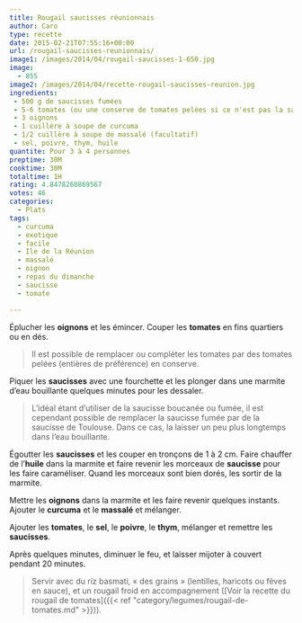 ```yaml
---
title: Rougail saucisses réunionnais
author: Caro
type: recette
date: 2015-02-21T07:55:16+00:00
url: /rougail-saucisses-reunionnais/
image1: /images/2014/04/rougail-saucisses-1-650.jpg
image:
  - 855
image2: /images/2014/04/recette-rougail-saucisses-reunion.jpg
ingredients:
 - 500 g de saucisses fumées
 - 5-6 tomates (ou une conserve de tomates pelées si ce n'est pas la saison des tomates)
 - 3 oignons
 - 1 cuillère à soupe de curcuma
 - 1/2 cuillère à soupe de massalé (facultatif)
 - sel, poivre, thym, huile
quantite: Pour 3 à 4 personnes
preptime: 30M
cooktime: 30M
totaltime: 1H
rating: 4.8478260869567
votes: 46
categories:
  - Plats
tags:
  - curcuma
  - exotique
  - facile
  - Ile de la Réunion
  - massalé
  - oignon
  - repas du dimanche
  - saucisse
  - tomate

---
```

Éplucher les **oignons** et les émincer. Couper les **tomates** en fins quartiers ou en dés.

> Il est possible de remplacer ou compléter les tomates par des tomates pelées (entières de préférence) en conserve.

Piquer les **saucisses** avec une fourchette et les plonger dans une marmite d&rsquo;eau bouillante quelques minutes pour les dessaler.

> L&rsquo;idéal étant d&rsquo;utiliser de la saucisse boucanée ou fumée, il est cependant possible de remplacer la saucisse fumée par de la saucisse de Toulouse. Dans ce cas, la laisser un peu plus longtemps dans l&rsquo;eau bouillante.

Égoutter les **saucisses** et les couper en tronçons de 1 à 2 cm. Faire chauffer de l&rsquo;**huile** dans la marmite et faire revenir les morceaux de **saucisse** pour les faire caraméliser. Quand les morceaux sont bien dorés, les sortir de la marmite.

Mettre les **oignons** dans la marmite et les faire revenir quelques instants. Ajouter le **curcuma** et le **massalé** et mélanger.

Ajouter les **tomates**, le **sel**, le **poivre**, le **thym**, mélanger et remettre les **saucisses**.

Après quelques minutes, diminuer le feu, et laisser mijoter à couvert pendant 20 minutes.

> Servir avec du riz basmati, « des grains » (lentilles, haricots ou fèves en sauce), et un rougail froid en accompagnement ([Voir la recette du rougail de tomates]({{< ref "category/legumes/rougail-de-tomates.md" >}})).
